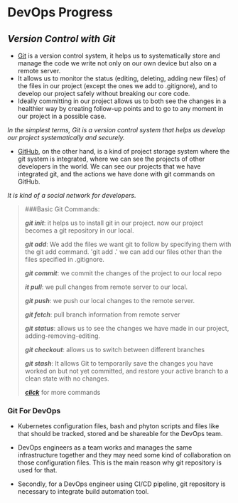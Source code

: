 # DevOps Progress

## _Version Control with Git_

- [Git] is a version control system, it helps us to systematically store and manage the code we write not only on our own device but also on a remote server.
- It allows us to monitor the status (editing, deleting, adding new files) of the files in our project (except the ones we add to .gitignore), and to develop our project safely without breaking our core code.
- Ideally committing in our project allows us to both see the changes in a healthier way by creating follow-up points and to go to any moment in our project in a possible case.

 _In the simplest terms, Git is a version control system that helps us develop our project systematically and securely._

- [GitHub], on the other hand, is a kind of project storage system where the git system is integrated, where we can see the projects of other developers in the world. We can see our projects that we have integrated git, and the actions we have done with git commands on GitHub.

_It is kind of a social network for developers._

[Git]: <https://git-scm.com>
[GitHub]: <https://github.com/elifsezin>

>###Basic Git Commands:
> 
> ***git init***: it helps us to install git in our project. now our project becomes a git repository in our local.
> 
> ***git add***: We add the files we want git to follow by specifying them with the git add command. 'git add .' we can add our files other than the files specified in .gitignore.
> 
> ***git commit***: we commit the changes of the project to our local repo
> 
> ***it pull***: we pull changes from remote server to our local. 
> 
> ***git push***: we push our local changes to the remote server.
> 
> ***git fetch***: pull branch information from remote server
> 
> ***git status***: allows us to see the changes we have made in our project, adding-removing-editing.
> 
> ***git checkout***: allows us to switch between different branches
> 
> ***git stash***: It allows Git to temporarily save the changes you have worked on but not yet committed, and restore your active branch to a clean state with no changes.
> 
>***[click]*** for more commands
> 
[click]: <https://www.atlassian.com/git/tutorials/atlassian-git-cheatsheet>

### Git For DevOps

- Kubernetes configuration files, bash and phyton scripts and files like that should be tracked, stored and be shareable for the DevOps team.

- DevOps engineers as a team works and manages the same infrastructure together and they may need some kind of collaboration on those configuration files. This is the main reason why git repository is used for that.

- Secondly, for a DevOps engineer using CI/CD pipeline, git repository is necessary to integrate build automation tool.

